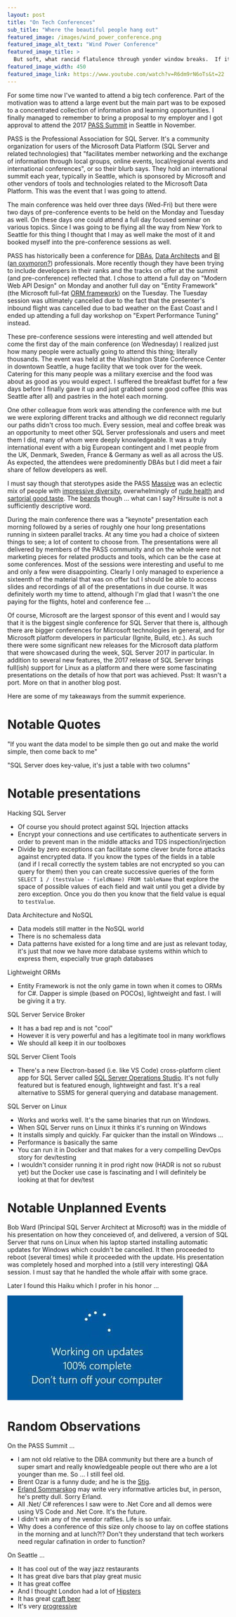 ```yaml
---
layout: post
title: "On Tech Conferences"
sub_title: "Where the beautiful people hang out"
featured_image: /images/wind_power_conference.png
featured_image_alt_text: "Wind Power Conference"
featured_image_title: >
  But soft, what rancid flatulence through yonder window breaks.  If it is the east, well then I’m heading west.
featured_image_width: 450
featured_image_link: https://www.youtube.com/watch?v=R6dm9rN6oTs&t=22
---
```


For some time now I've wanted to attend a big tech conference.  Part of the motivation was to attend a large event but
the main part was to be exposed to a concentrated collection of information and learning opportunities.  I finally
managed to remember to bring a proposal to my employer and I got approval to attend the 2017
[PASS Summit](http://www.pass.org/AttendanEvent/Conferences/PASSSummit.aspx) in Seattle in November.

PASS is the Professional Association for SQL Server.  It's a community organization for users of the Microsoft Data
Platform (SQL Server and related technologies) that "facilitates member networking and the exchange of information
through local groups, online events, local/regional events and international conferences", or so their blurb says.
They hold an international summit each year, typically in Seattle, which is sponsored by Microsoft and other vendors of
tools and technologies related to the Microsoft Data Platform.  This was the event that I was going to attend.

The main conference was held over three days (Wed-Fri) but there were two days of pre-conference events to be held on
the Monday and Tuesday as well.  On these days one could attend a full day focused seminar on various topics.  Since I
was going to be flying all the way from New York to Seattle for this thing I thought that I may as well make the most of
it and booked myself into the pre-conference sessions as well.

PASS has historically been a conference for [DBAs](https://en.wikipedia.org/wiki/Database_administrator),
[Data Architects](https://en.wikipedia.org/wiki/Data_architect) and
[BI](https://en.wikipedia.org/wiki/Business_intelligence) ([an oxymoron?](https://twitter.com/managerspeak))
professionals.  More recently though they have been trying to include developers in their ranks and the tracks on offer
at the summit (and pre-conference) reflected that.  I chose to attend a full day on "Modern Web API Design" on Monday
and another full day on "Entity Framework" (the Microsoft full-fat
[ORM framework](https://en.wikipedia.org/wiki/Object-relational_mapping)) on the Tuesday.  The Tuesday session was
ultimately cancelled due to the fact that the presenter's inbound flight was cancelled due to bad weather on the East
Coast and I ended up attending a full day workshop on "Expert Performance Tuning" instead.

These pre-conference sessions were interesting  and well attended but come the first day of the main conference (on
Wednesday) I realized just how many people were actually going to attend this thing; literally thousands.  The event was
held at the Washington State Conference Center in downtown Seattle, a huge facility that we took over for the week.
Catering for this many people was a military exercise and the food was about as good as you would expect.  I suffered
the breakfast buffet for a few days before I finally gave it up and just grabbed some good coffee (this was Seattle
after all) and pastries in the hotel each morning.

One other colleague from work was attending the conference with me but we were exploring different tracks and although
we did reconnect regularly our paths didn't cross too much.  Every session, meal and coffee break was an opportunity to
meet other SQL Server professionals and users and meet them I did, many of whom were deeply knowledgeable.  It was a
truly international event with a big European contingent and I met people from the UK, Denmark, Sweden, France & Germany
as well as all across the US.  As expected, the attendees were predominently DBAs but I did meet a fair share of fellow
developers as well.

I must say though that sterotypes aside the PASS [Massive](https://www.urbandictionary.com/define.php?term=massive) was
an eclectic mix of people with [impressive diversity](/images/tech_conference_restrooms.png), overwhelmingly of
[rude health](/images/buff_geek.png) and [sartorial good taste](/images/brent_ozar_mullet_wig.jpg).  The
[beards](/images/dba_beard.jpg) though ... what can I say?  Hirsuite is not a sufficiently descriptive word.

During the main conference there was a "keynote" presentation each morning followed by a series of roughly one hour long
presentations running in sixteen parallel tracks.  At any time you had a choice of sixteen things to see; a lot of
content to choose from.  The presentations were all delivered by members of the PASS community and on the whole were not
marketing pieces for related products and tools, which can be the case at some conferences.  Most of the sessions were
interesting and useful to me and only a few were disappointing.  Clearly I only managed to experience a sixteenth of the
material that was on offer but I should be able to access slides and recordings of all of the presentations in due
course.  It was definitely worth my time to attend, although I'm glad that I wasn't the one paying for the flights,
hotel and conference fee ...

Of course, Microsoft are the largest sponsor of this event and I would say that it is the biggest single conference for
SQL Server that there is, although there are bigger conferences for Microsoft technologies in general, and for Microsoft
platform developers in particular (Ignite, Build, etc.).  As such there were some significant new releases for the
Microsoft data platform that were showcased during the week, SQL Server 2017 in particular.  In addition to several new
features, the 2017 release of SQL Server brings full(ish) support for Linux as a platform and there were some
fascinating presentations on the details of how that port was achieved.  Psst: It wasn't a port.  More on that in
another blog post.

Here are some of my takeaways from the summit experience.

# Notable Quotes

"If you want the data model to be simple then go out and make the world simple, then come back to me"

"SQL Server does key-value, it's just a table with two columns"

# Notable presentations

Hacking SQL Server

* Of course you should protect against SQL Injection attacks
* Encrypt your connections and use certificates to authenticate servers in order to prevent man in the middle attacks
  and TDS inspection/injection
* Divide by zero exceptions can facilitate some clever brute force attacks against encrypted data.  If you know the
  types of the fields in a table (and if I recall correctly the system tables are not encrypted so you can query for
  them) then you can create successive queries of the form `SELECT 1 / (testValue - fieldName) FROM tableName` that
  explore the space of possible values of each field and wait until you get a divide by zero exception.  Once you do
  then you know that the field value is equal to `testValue`.

Data Architecture and NoSQL

* Data models still matter in the NoSQL world
* There is no schemaless data
* Data patterns have existed for a long time and are just as relevant today, it's just that now we have more database
  systems within which to express them, especially true graph databases

Lightweight ORMs

* Entity Framework is not the only game in town when it comes to ORMs for C#.  Dapper is simple (based on POCOs),
  lightweight and fast.  I will be giving it a try.

SQL Server Service Broker

* It has a bad rep and is not "cool"
* However it is very powerful and has a legitimate tool in many workflows
* We should all keep it in our toolboxes

SQL Server Client Tools

* There's a new Electron-based (i.e. like VS Code) cross-platform client app for SQL Server called
  [SQL Server Operations Studio](https://docs.microsoft.com/en-us/sql/sql-operations-studio/what-is).  It's not fully
  featured but is featured enough, lightweight and fast.  It's a real alternative to SSMS for general querying and
  database management.

SQL Server on Linux

* Works and works well.  It's the same binaries that run on Windows.
* When SQL Server runs on Linux it thinks it's running on Windows
* It installs simply and quickly.  Far quicker than the install on Windows ...
* Performance is basically the same
* You can run it in Docker and that makes for a very compelling DevOps story for dev/testing
* I wouldn't consider running it in prod right now (HADR is not so rubust yet) but the Docker use case is fascinating
  and I will definitely be looking at that for dev/test

# Notable Unplanned Events

Bob Ward (Principal SQL Server Architect at Microsoft) was in the middle of his presentation on how they conceieved of,
and delivered, a version of SQL Server that runs on Linux when his laptop started installing automatic updates for
Windows which couldn't be cancelled.  It then proceeded to reboot (several times) while it proceeded with the update.
His presentation was completely hosed and morphed into a (still very interesting) Q&A session.  I must say that he
handled the whole affair with some grace.

Later I found this Haiku which I profer in his honor ...

![Windows Update Haiku](/images/windows_update_haiku.jpg)

# Random Observations

On the PASS Summit ...

* I am not old relative to the DBA community but there are a bunch of super smart and really knowledgeable people out
  there who are a lot younger than me.  So ... I still feel old.
* Brent Ozar is a funny dude; and he is the [Stig](/images/brent_ozar_stig.jpg).
* [Erland Sommarskog](http://www.sommarskog.se/) may write very informative articles but, in person, he's pretty dull.
  Sorry Erland.
* All .Net/ C# references I saw were to .Net Core and all demos were using VS Code and .Net Core.  It's the future.
* I didn't win any of the vendor raffles.  Life is so unfair.
* Why does a conference of this size only choose to lay on coffee stations in the morning and at lunch?!?  Don't they
  understand that tech workers need regular cafination in order to function?

On Seattle ...

* It has cool out of the way jazz restaurants
* It has great dive bars that play great music
* It has great coffee
* And I thought London had a lot of [Hipsters](/images/hippies_use_side_door.jpg)
* It has great [craft beer](/images/seattle_beer.jpg)
* It's very [progressive](/images/gender_neutral_restrooms.jpg)
